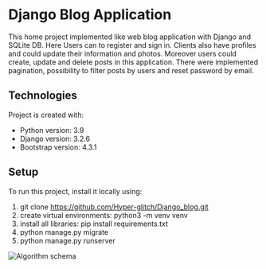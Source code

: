 # Django Blog Application
This home project implemented like web blog application with Django and SQLite DB.
Here Users can to register and sign in. Clients also have profiles and could update their information and photos.
Moreover users could create, update and delete posts in this application.
There were implemented pagination, possibility to filter posts by users and reset password by email.

## Technologies
Project is created with:
* Python version: 3.9
* Django version: 3.2.6
* Bootstrap version: 4.3.1

## Setup
To run this project, install it locally using:
1. git clone https://github.com/Hyper-glitch/Django_blog.git
2. create virtual environments: python3 -m venv venv
3. install all libraries: pip install requirements.txt
4. python manage.py migrate
5. python manage.py runserver

![Algorithm schema](./images/example.png)
